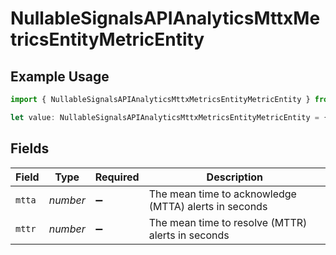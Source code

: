 # NullableSignalsAPIAnalyticsMttxMetricsEntityMetricEntity

## Example Usage

```typescript
import { NullableSignalsAPIAnalyticsMttxMetricsEntityMetricEntity } from "firehydrant-typescript-sdk/models/components";

let value: NullableSignalsAPIAnalyticsMttxMetricsEntityMetricEntity = {};
```

## Fields

| Field                                                 | Type                                                  | Required                                              | Description                                           |
| ----------------------------------------------------- | ----------------------------------------------------- | ----------------------------------------------------- | ----------------------------------------------------- |
| `mtta`                                                | *number*                                              | :heavy_minus_sign:                                    | The mean time to acknowledge (MTTA) alerts in seconds |
| `mttr`                                                | *number*                                              | :heavy_minus_sign:                                    | The mean time to resolve (MTTR) alerts in seconds     |
